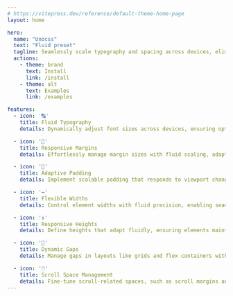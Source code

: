 ```yaml
---
# https://vitepress.dev/reference/default-theme-home-page
layout: home

hero:
  name: "Unocss"
  text: "Fluid preset"
  tagline: Seamlessly scale typography and spacing across devices, eliminating the need for breakpoints.
  actions:
    - theme: brand
      text: Install
      link: /install
    - theme: alt
      text: Examples
      link: /examples

features:
  - icon: '🔠'
    title: Fluid Typography
    details: Dynamically adjust font sizes across devices, ensuring optimal readability and aesthetic appeal without manual breakpoints.

  - icon: '📏'
    title: Responsive Margins
    details: Effortlessly manage margin sizes with fluid scaling, adapting to different screen sizes for consistent spacing and layout structure.

  - icon: '📐'
    title: Adaptive Padding
    details: Implement scalable padding that responds to viewport changes, maintaining balanced and proportional spacing in all elements.

  - icon: '↔️'
    title: Flexible Widths
    details: Control element widths with fluid precision, enabling seamless adjustments that respond intuitively to screen size variations.

  - icon: '↕️'
    title: Responsive Heights
    details: Define heights that adapt fluidly, ensuring elements maintain their intended proportions and alignment across various devices.

  - icon: '💠'
    title: Dynamic Gaps
    details: Manage gaps in layouts like grids and flex containers with fluid scalability, ensuring consistent and harmonious spacing.

  - icon: '🖱️'
    title: Scroll Space Management
    details: Fine-tune scroll-related spaces, such as scroll margins and padding, to enhance user experience in long or complex layouts.
---
```


